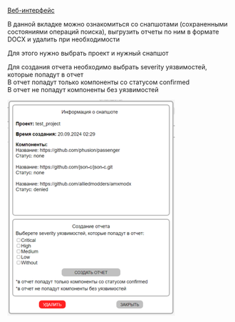[Веб-интерфейс](../web_ui.md)

В данной вкладке можно ознакомиться со снапшотами (сохраненными состояниями операций поиска), выгрузить отчеты по ним в формате DOCX и удалить при необходимости

Для этого нужно выбрать проект и нужный снапшот  

Для создания отчета необходимо выбрать severity уязвимостей, которые попадут в отчет  
В отчет попадут только компоненты со статусом confirmed  
В отчет не попадут компоненты без уязвимостей

![Скриншот](../images/snapshot_screenshot.png)

